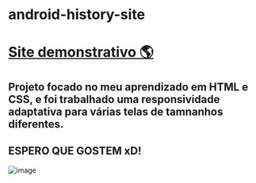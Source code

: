 # android-history-site
# <a href="https://josehenriques10.github.io/android-site/" target="_blank" rel="external">Site demonstrativo 🌎</a>
## Projeto focado no meu aprendizado em HTML e CSS, e foi trabalhado uma responsividade adaptativa para várias telas de tamnanhos diferentes.
## ESPERO QUE GOSTEM xD!

![image](https://github.com/josehenriques10/android-site/assets/137122689/b947a5c6-f81c-408d-a727-b3c126457c29)
